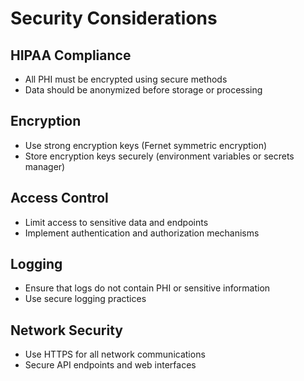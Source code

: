 # Security Considerations

## HIPAA Compliance
 - All PHI must be encrypted using secure methods
 - Data should be anonymized before storage or processing

## Encryption
 - Use strong encryption keys (Fernet symmetric encryption)
 - Store encryption keys securely (environment variables or secrets manager)

## Access Control
 - Limit access to sensitive data and endpoints
 - Implement authentication and authorization mechanisms

## Logging
 - Ensure that logs do not contain PHI or sensitive information
 - Use secure logging practices

## Network Security
 - Use HTTPS for all network communications
 - Secure API endpoints and web interfaces